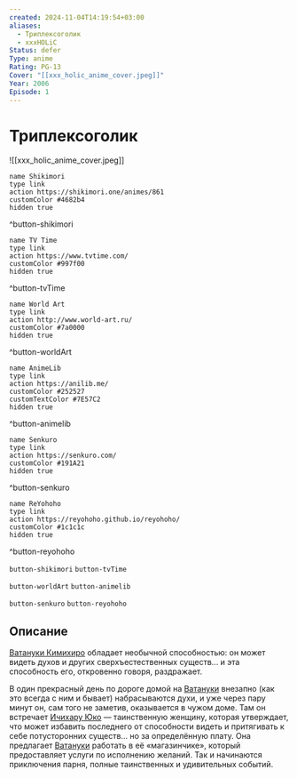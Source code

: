 ```yaml
---
created: 2024-11-04T14:19:54+03:00
aliases:
  - Триплексоголик
  - xxxHOLiC
Status: defer
Type: anime
Rating: PG-13
Cover: "[[xxx_holic_anime_cover.jpeg]]"
Year: 2006
Episode: 1
---
```


# Триплексоголик

![[xxx_holic_anime_cover.jpeg]]

```button
name Shikimori
type link
action https://shikimori.one/animes/861
customColor #4682b4
hidden true
```
^button-shikimori

```button
name TV Time
type link
action https://www.tvtime.com/
customColor #997f00
hidden true
```
^button-tvTime

```button
name World Art
type link
action http://www.world-art.ru/
customColor #7a0000
hidden true
```
^button-worldArt

```button
name AnimeLib
type link
action https://anilib.me/
customColor #252527
customTextColor #7E57C2
hidden true
```
^button-animelib

```button
name Senkuro
type link
action https://senkuro.com/
customColor #191A21
hidden true
```
^button-senkuro

```button
name ReYohoho
type link
action https://reyohoho.github.io/reyohoho/
customColor #1c1c1c
hidden true
```
^button-reyohoho

`button-shikimori` `button-tvTime`

`button-worldArt` `button-animelib`

`button-senkuro` `button-reyohoho`

## Описание

[Ватануки Кимихиро](https://shikimori.one/characters/235-kimihiro-watanuki) обладает необычной способностью: он может видеть духов и других сверхъестественных существ... и эта способность его, откровенно говоря, раздражает.

В один прекрасный день по дороге домой на [Ватануки](https://shikimori.one/characters/235-kimihiro-watanuki) внезапно (как это всегда с ним и бывает) набрасываются духи, и уже через пару минут он, сам того не заметив, оказывается в чужом доме. Там он встречает [Ичихару Юко](https://shikimori.one/characters/236-yuuko-ichihara) — таинственную женщину, которая утверждает, что может избавить последнего от способности видеть и притягивать к себе потусторонних существ... но за определённую плату. Она предлагает [Ватануки](https://shikimori.one/characters/235-kimihiro-watanuki) работать в её «магазинчике», который предоставляет услуги по исполнению желаний. Так и начинаются приключения парня, полные таинственных и удивительных событий.
